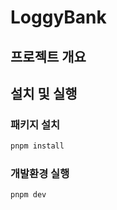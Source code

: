 # LoggyBank

## 프로젝트 개요

## 설치 및 실행

### 패키지 설치

```bash
pnpm install
```

### 개발환경 실행

```bash
pnpm dev
```
